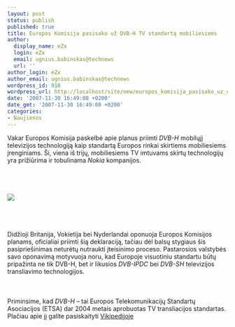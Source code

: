 ```yaml
---
layout: post
status: publish
published: true
title: Europos Komisija pasisako už DVB-H TV standartą mobiliesiems
author:
  display_name: eZx
  login: eZx
  email: ugnius.babinskas@technews
  url: ''
author_login: eZx
author_email: ugnius.babinskas@technews
wordpress_id: 918
wordpress_url: http://localhost/site/new/europos_komisija_pasisako_uz_dvb_h_tv_standarta_mobiliesiems/
date: '2007-11-30 16:49:08 +0200'
date_gmt: '2007-11-30 16:49:08 +0200'
categories:
- Naujienos
---
```

<p>Vakar Europos Komisija paskelbė apie planus priimti <i>DVB-H</i> mobilųjį televizijos technologiją kaip standartą Europos rinkai skirtiems mobiliesiems įrenginiams. Ši, viena iš trijų, mobiliesiems TV imtuvams skirtų technologijų yra prižiūrima ir tobulinama <i>Nokia</i> kompanijos.<br />
<br><br />
<br><br><img src="http://www.ipix.lt/out.php/i297698_EuropeanCommissionHQ.jpg"><br><br />
<br><br />
<br>Didžioji Britanija, Vokietija bei Nyderlandai oponuoja Europos Komisijos planams, oficialiai priimti šią deklaraciją, tačiau dėl balsų stygiaus šis pasipriešinimas neturėtų nutraukti įteisinimo proceso. Pastarosios valstybės savo oponavimą motyvuoja noru, kad Europoje visuotiniu standartu būtų pripažinta ne tik DVB-H, bet ir likusios <i>DVB-IPDC</i> bei <i>DVB-SH</i> televizijos transliavimo technologijos.<br />
<br><br />
<br>Priminsime, kad <i>DVB-H</i> – tai Europos Telekomunikacijų Standartų Asociacijos (ETSA) dar 2004 metais aprobuotas TV transliacijos standartas. Plačiau apie jį galite pasiskaityti <a class="ns" href=" http://en.wikipedia.org/wiki/DVB-H">Vikipedijoje</a><br />
<br></p>

